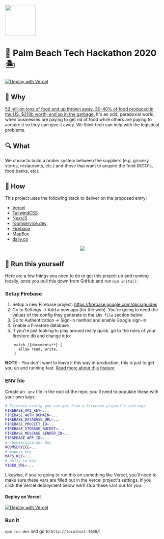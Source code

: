 <p align="left">
  <img width="100" src="https://pbtechhackathon2020.vercel.app/toast.png">
</p>

# 🌴 Palm Beach Tech Hackathon 2020 🏝 

[![Deploy with Vercel](https://vercel.com/button)](https://vercel.com/new/git/external?repository-url=https%3A%2F%2Fgithub.com%2Frblalock%2Fpbtechhackathon2020&env=FIREBASE_API_KEY,FIREBASE_AUTH_DOMAIN,FIREBASE_DATABASE_URL,FIREBASE_PROJECT_ID,FIREBASE_STORAGE_BUCKET,FIREBASE_MESSAGE_SENDER_ID,FIRSEBASE_APP_ID,ROOMSERVICE,MAPS_KEY,VIDEO_URL)

## 🤔 Why

[52 million tons of food end up thrown away.  30-40% of food produced in the US, $218b worth,
end up in the garbage.](https://www.nycfoodpolicy.org/food-and-tech-solutions-to-recover-redistribute-food-waste/)  It's an odd, paradoxial world, when businesses are paying to get rid
of food while others are paying to acquire it so they can give it away.  We think tech can
help with the logistical problems.

## 🔍 What

We chose to build a broker system between the suppliers (e.g. grocery stores, restaurants, etc.)
and those that want to acquire the food (NGO's, food banks, etc).

## 👾 How

This project uses the following stack to deliver on the proposed entry:

- [Vercel](http://vercel.com/)
- [TailwindCSS](https://tailwindcss.com/)
- [NextJS](https://nextjs.org/)
- [roomservice.dev](https://www.roomservice.dev/)
- [Firebase](https://firebase.google.com/)
- [MapBox](mapbox.com)
- [daily.co](https://www.daily.co/)

<p align="center">
  <img src="https://pbtechhackathon2020.vercel.app/demo.gif">
</p>

## 👟 Run this yourself

Here are a few things you need to do to get this project up and running locally, once you pull this down
from GitHub and run `npm install`:

### Setup Firebase

1. Setup a new Firebase project: https://firebase.google.com/docs/guides
2. Go to Settings -> Add a new app (for the web).  You're going to need the values of the config they
generate in the `ENV file` section below
3. Go to Authentication -> Sign-in method and enable Google sign-in
4. Enable a Firestore database
5. If you're just looking to play around really quick, go to the rules of your firestore db and change it to:

```text
    match /{document=**} {
      allow read, write;
    }
```

**NOTE** - You don't want to leave it this way in production, this is just to get you up and running fast.
[Read more about this feature](https://firebase.google.com/docs/firestore/security/get-started)


### ENV file

Create an `.env` file in the root of the repo, you'll need to populate these with your own keys:

```bash
# Firebase config you can get from a Firebase project's settings
FIREBASE_API_KEY=...
FIREBASE_AUTH_DOMAIN=...
FIREBASE_DATABASE_URL=...
FIREBASE_PROJECT_ID=...
FIREBASE_STORAGE_BUCKET=...
FIREBASE_MESSAGE_SENDER_ID=...
FIRSEBASE_APP_ID=...
# roomservice.dev key
ROOMSERVICE=...
# mapbox key
MAPS_KEY=...
# daily.co key
VIDEO_URL=...
```

Likewise, if you're going to run this on something like Vercel, you'll need to make sure these vars
are filled out in the Vercel project's settings.  If you click the Vercel deployment below we'll stub these vars our for you:

#### Deploy on Vercel

[![Deploy with Vercel](https://vercel.com/button)](https://vercel.com/new/git/external?repository-url=https%3A%2F%2Fgithub.com%2Frblalock%2Fpbtechhackathon2020&env=FIREBASE_API_KEY,FIREBASE_AUTH_DOMAIN,FIREBASE_DATABASE_URL,FIREBASE_PROJECT_ID,FIREBASE_STORAGE_BUCKET,FIREBASE_MESSAGE_SENDER_ID,FIRSEBASE_APP_ID,ROOMSERVICE,MAPS_KEY,VIDEO_URL)

### Run it

`npm run dev` and go to `http://localhost:3000/`!

